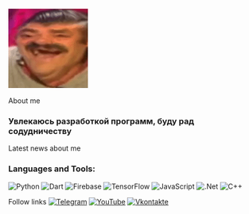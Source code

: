 ![Header](https://github.com/DmitryVasilev-nop/DmitryVasilev-nop/blob/main/assets/5892688.160.gif)

About me
### Увлекаюсь разработкой программ, буду рад содудничеству
Latest news about me

### Languages and Tools:
![Python](https://img.shields.io/badge/-python-090909?style=for-the-badge&logo=py&logoColor=47C5FB)
![Dart](https://img.shields.io/badge/-Dart-090909?style=for-the-badge&logo=dart&logoColor=097CDB)
![Firebase](https://img.shields.io/badge/-Firebase-090909?style=for-the-badge&logo=firebase&logoColor=F8C52C)
![TensorFlow](https://img.shields.io/badge/-TensorFlow-090909?style=for-the-badge&logo=tensorflow&logoColor=F88C00)
![JavaScript](https://img.shields.io/badge/-JavaScript-090909?style=for-the-badge&logo=JavaScript&logoColor=E9D54D)
![.Net](https://img.shields.io/badge/-Framework-090909?style=for-the-badge&logo=.net&logoColor=E5D3FF)
![C++](https://img.shields.io/badge/-C++-090909?style=for-the-badge&logo=C%2b%2b&logoColor=6296CC)

Follow links
[![Telegram](https://img.shields.io/badge/-Telegram-090909?style=for-the-badge&logo=telegram&logoColor=27A0D9)]('ссылкаэ)
[![YouTube](https://img.shields.io/badge/-YouTube-090909?style=for-the-badge&logo=YouTube&logoColor=FF0000)]("Ссылка")
[![Vkontakte](https://img.shields.io/badge/-Vkontakte-090909?style=for-the-badge&logo=Vk&logoColor=4F7DB3)]("Ссылка")

